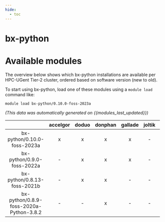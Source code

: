 ```yaml
---
hide:
  - toc
---
```


bx-python
=========

# Available modules


The overview below shows which bx-python installations are available per HPC-UGent Tier-2 cluster, ordered based on software version (new to old).

To start using bx-python, load one of these modules using a `module load` command like:

```shell
module load bx-python/0.10.0-foss-2023a
```

*(This data was automatically generated on {{modules_last_updated}})*  

| |accelgor|doduo|donphan|gallade|joltik|shinx|skitty|
| :---: | :---: | :---: | :---: | :---: | :---: | :---: | :---: |
|bx-python/0.10.0-foss-2023a|x|x|x|x|-|x|x|
|bx-python/0.9.0-foss-2022a|-|x|x|x|-|-|-|
|bx-python/0.8.13-foss-2021b|-|x|x|-|-|-|-|
|bx-python/0.8.9-foss-2020a-Python-3.8.2|-|-|x|-|-|-|-|
